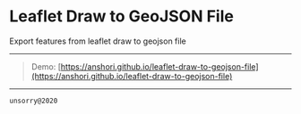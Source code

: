 # Leaflet Draw to GeoJSON File

Export features from leaflet draw to geojson file

---

> Demo: [https://anshori.github.io/leaflet-draw-to-geojson-file](https://anshori.github.io/leaflet-draw-to-geojson-file)

---

`unsorry@2020`
